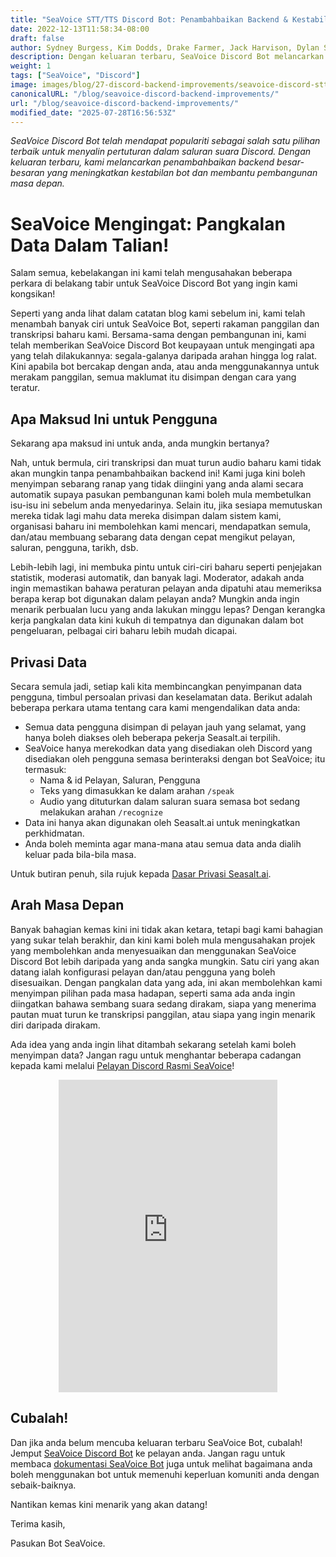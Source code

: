 ```yaml
---
title: "SeaVoice STT/TTS Discord Bot: Penambahbaikan Backend & Kestabilan"
date: 2022-12-13T11:58:34-08:00
draft: false
author: Sydney Burgess, Kim Dodds, Drake Farmer, Jack Harvison, Dylan Strong, Cody Vernon
description: Dengan keluaran terbaru, SeaVoice Discord Bot melancarkan penambahbaikan backend besar-besaran yang meningkatkan kestabilan bot dan membantu pembangunan masa depan.
weight: 1
tags: ["SeaVoice", "Discord"]
image: images/blog/27-discord-backend-improvements/seavoice-discord-stt-tts-bot-backend-improvements.jpg
canonicalURL: "/blog/seavoice-discord-backend-improvements/"
url: "/blog/seavoice-discord-backend-improvements/"
modified_date: "2025-07-28T16:56:53Z"
---
```


*SeaVoice Discord Bot telah mendapat populariti sebagai salah satu pilihan terbaik untuk menyalin pertuturan dalam saluran suara Discord. Dengan keluaran terbaru, kami melancarkan penambahbaikan backend besar-besaran yang meningkatkan kestabilan bot dan membantu pembangunan masa depan.*

# SeaVoice Mengingat: Pangkalan Data Dalam Talian!

Salam semua, kebelakangan ini kami telah mengusahakan beberapa perkara di belakang tabir untuk SeaVoice Discord Bot yang ingin kami kongsikan!

Seperti yang anda lihat dalam catatan blog kami sebelum ini, kami telah menambah banyak ciri untuk SeaVoice Bot, seperti rakaman panggilan dan transkripsi baharu kami. Bersama-sama dengan pembangunan ini, kami telah memberikan SeaVoice Discord Bot keupayaan untuk mengingati apa yang telah dilakukannya: segala-galanya daripada arahan hingga log ralat. Kini apabila bot bercakap dengan anda, atau anda menggunakannya untuk merakam panggilan, semua maklumat itu disimpan dengan cara yang teratur.

## Apa Maksud Ini untuk Pengguna
Sekarang apa maksud ini untuk anda, anda mungkin bertanya?

Nah, untuk bermula, ciri transkripsi dan muat turun audio baharu kami tidak akan mungkin tanpa penambahbaikan backend ini! Kami juga kini boleh menyimpan sebarang ranap yang tidak diingini yang anda alami secara automatik supaya pasukan pembangunan kami boleh mula membetulkan isu-isu ini sebelum anda menyedarinya. Selain itu, jika sesiapa memutuskan mereka tidak lagi mahu data mereka disimpan dalam sistem kami, organisasi baharu ini membolehkan kami mencari, mendapatkan semula, dan/atau membuang sebarang data dengan cepat mengikut pelayan, saluran, pengguna, tarikh, dsb.

Lebih-lebih lagi, ini membuka pintu untuk ciri-ciri baharu seperti penjejakan statistik, moderasi automatik, dan banyak lagi. Moderator, adakah anda ingin memastikan bahawa peraturan pelayan anda dipatuhi atau memeriksa berapa kerap bot digunakan dalam pelayan anda? Mungkin anda ingin menarik perbualan lucu yang anda lakukan minggu lepas? Dengan kerangka kerja pangkalan data kini kukuh di tempatnya dan digunakan dalam bot pengeluaran, pelbagai ciri baharu lebih mudah dicapai.

## Privasi Data

Secara semula jadi, setiap kali kita membincangkan penyimpanan data pengguna, timbul persoalan privasi dan keselamatan data. Berikut adalah beberapa perkara utama tentang cara kami mengendalikan data anda:
- Semua data pengguna disimpan di pelayan jauh yang selamat, yang hanya boleh diakses oleh beberapa pekerja Seasalt.ai terpilih.
- SeaVoice hanya merekodkan data yang disediakan oleh Discord yang disediakan oleh pengguna semasa berinteraksi dengan bot SeaVoice; itu termasuk:
    - Nama & id Pelayan, Saluran, Pengguna
    - Teks yang dimasukkan ke dalam arahan `/speak`
    - Audio yang dituturkan dalam saluran suara semasa bot sedang melakukan arahan `/recognize`
- Data ini hanya akan digunakan oleh Seasalt.ai untuk meningkatkan perkhidmatan.
- Anda boleh meminta agar mana-mana atau semua data anda dialih keluar pada bila-bila masa.

Untuk butiran penuh, sila rujuk kepada [Dasar Privasi Seasalt.ai](https://seasalt.ai/privacy/).

## Arah Masa Depan

Banyak bahagian kemas kini ini tidak akan ketara, tetapi bagi kami bahagian yang sukar telah berakhir, dan kini kami boleh mula mengusahakan projek yang membolehkan anda menyesuaikan dan menggunakan SeaVoice Discord Bot lebih daripada yang anda sangka mungkin.
Satu ciri yang akan datang ialah konfigurasi pelayan dan/atau pengguna yang boleh disesuaikan.
Dengan pangkalan data yang ada, ini akan membolehkan kami menyimpan pilihan pada masa hadapan, seperti sama ada anda ingin diingatkan bahawa sembang suara sedang dirakam, siapa yang menerima pautan muat turun ke transkripsi panggilan, atau siapa yang ingin menarik diri daripada dirakam.

Ada idea yang anda ingin lihat ditambah sekarang setelah kami boleh menyimpan data? Jangan ragu untuk menghantar beberapa cadangan kepada kami melalui [Pelayan Discord Rasmi SeaVoice](https://discord.gg/dfAYfwBQ)!

<center>
<iframe src="https://discordapp.com/widget?id=919037515514654721&theme=dark" width="350" height="500" allowtransparency="true" frameborder="0" sandbox="allow-popups allow-popups-to-escape-sandbox allow-same-origin allow-scripts"></iframe>
</center>

## Cubalah!

Dan jika anda belum mencuba keluaran terbaru SeaVoice Bot, cubalah! Jemput [SeaVoice Discord Bot](https://discord.com/oauth2/authorize?client_id=1001955060210749492&scope=bot) ke pelayan anda.
Jangan ragu untuk membaca [dokumentasi SeaVoice Bot](https://wiki.seasalt.ai/seavoice/discord/discord-bot/) juga untuk melihat bagaimana anda boleh menggunakan bot untuk memenuhi keperluan komuniti anda dengan sebaik-baiknya.

Nantikan kemas kini menarik yang akan datang!

Terima kasih,

Pasukan Bot SeaVoice.
